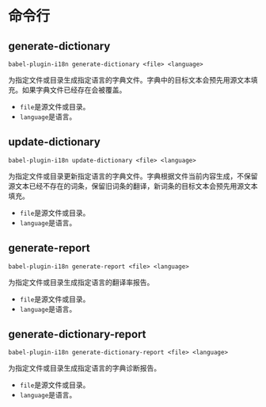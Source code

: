 # 命令行

## generate-dictionary

```
babel-plugin-i18n generate-dictionary <file> <language>
```

为指定文件或目录生成指定语言的字典文件。字典中的目标文本会预先用源文本填充。如果字典文件已经存在会被覆盖。

* `file`是源文件或目录。
* `language`是语言。

## update-dictionary

```
babel-plugin-i18n update-dictionary <file> <language>
```

为指定文件或目录更新指定语言的字典文件。字典根据文件当前内容生成，不保留源文本已经不存在的词条，保留旧词条的翻译，新词条的目标文本会预先用源文本填充。

* `file`是源文件或目录。
* `language`是语言。

## generate-report

```
babel-plugin-i18n generate-report <file> <language>
```

为指定文件或目录生成指定语言的翻译率报告。

* `file`是源文件或目录。
* `language`是语言。

## generate-dictionary-report

```
babel-plugin-i18n generate-dictionary-report <file> <language>
```

为指定文件或目录生成指定语言的字典诊断报告。

* `file`是源文件或目录。
* `language`是语言。
